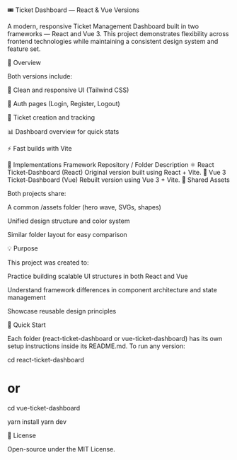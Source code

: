 🎟️ Ticket Dashboard — React & Vue Versions

A modern, responsive Ticket Management Dashboard built in two frameworks — React and Vue 3.
This project demonstrates flexibility across frontend technologies while maintaining a consistent design system and feature set.

🚀 Overview

Both versions include:

🎨 Clean and responsive UI (Tailwind CSS)

🔐 Auth pages (Login, Register, Logout)

🎫 Ticket creation and tracking

📊 Dashboard overview for quick stats

⚡ Fast builds with Vite

🧩 Implementations
Framework	Repository / Folder	Description
⚛️ React	Ticket-Dashboard (React)
	Original version built using React + Vite.
🖖 Vue 3	Ticket-Dashboard (Vue)
	Rebuilt version using Vue 3 + Vite.
🧱 Shared Assets

Both projects share:

A common /assets folder (hero wave, SVGs, shapes)

Unified design structure and color system

Similar folder layout for easy comparison

💡 Purpose

This project was created to:

Practice building scalable UI structures in both React and Vue

Understand framework differences in component architecture and state management

Showcase reusable design principles

🧠 Quick Start

Each folder (react-ticket-dashboard or vue-ticket-dashboard) has its own setup instructions inside its README.md.
To run any version:

cd react-ticket-dashboard
# or
cd vue-ticket-dashboard

yarn install
yarn dev

📜 License

Open-source under the MIT License.
